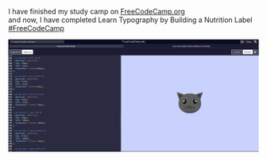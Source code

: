 I have finished my study camp on <a href="https://www.freecodecamp.org/" style>FreeCodeCamp.org</a><br>
and now, I have completed Learn Typography by Building a Nutrition Label <a href="https://www.freecodecamp.org/learn/2022/responsive-web-design/learn-intermediate-css-by-building-a-cat-painting" style>#FreeCodeCamp</a>

<a href="https://msalmanrafadhlih.github.io/css-cat-painting/"><img src="gallery.png"></a>
